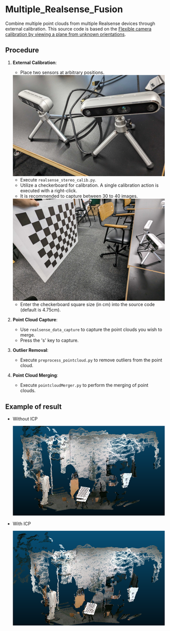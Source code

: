 # Multiple_Realsense_Fusion

Combine multiple point clouds from multiple Realsense devices through external calibration. This source code is based on the [Flexible camera calibration by viewing a plane from unknown orientations](https://ieeexplore.ieee.org/document/791289).

## Procedure

1. **External Calibration**:

   - Place two sensors at arbitrary positions.

   <img src="assets\images\sensors.jpg" width = 500 title="Example of sensor placement">

   - Execute `realsense_stereo_calib.py`.
   - Utilize a checkerboard for calibration. A single calibration action is executed with a right-click.
   - It is recommended to capture between 30 to 40 images.

    <img src="assets\images\calibration.jpg" width = 500 title="Calibration using a checkerboard">
     
   - Enter the checkerboard square size (in cm) into the source code (default is 4.75cm).

2. **Point Cloud Capture**:

   - Use `realsense_data_capture` to capture the point clouds you wish to merge.
   - Press the 's' key to capture.

3. **Outlier Removal**:

   - Execute `preprocess_pointcloud.py` to remove outliers from the point cloud.

4. **Point Cloud Merging**:
   - Execute `pointcloudMerger.py` to perform the merging of point clouds.

## Example of result

- Without ICP

  <img src="assets\images\result_sample.png" width = 500 title="Example of result">

- With ICP

  <img src="assets\images\result_sample2.png" width = 500 title="Example of result2">
